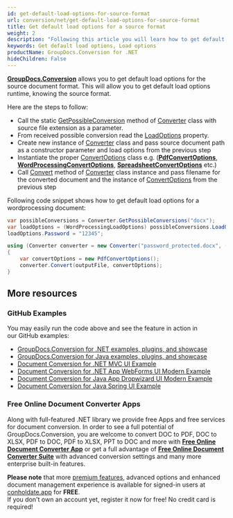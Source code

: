 ```yaml
---
id: get-default-load-options-for-source-format
url: conversion/net/get-default-load-options-for-source-format
title: Get default load options for a source format
weight: 2
description: "Following this article you will learn how to get default load options for a source format with GroupDocs.Conversion for .NET API."
keywords: Get default load options, Load options
productName: GroupDocs.Conversion for .NET
hideChildren: False
---
```

**[GroupDocs.Conversion](https://products.groupdocs.com/conversion/net)** allows you to get default load options for the source document format. This will allow you to get default load options runtime, knowing the source format.

Here are the steps to follow:

*   Call the static [GetPossibleConversion](https://apireference.groupdocs.com/conversion/net/groupdocs.conversion.converter/getpossibleconversions/methods/1) method of [Converter](https://apireference.groupdocs.com/net/conversion/groupdocs.conversion/converter) class with source file extension as a parameter.
*   From received possible conversion read the [LoadOptions](https://apireference.groupdocs.com/conversion/net/groupdocs.conversion.contracts/possibleconversions/properties/loadoptions) property.
*   Create new instance of [Converter](https://apireference.groupdocs.com/net/conversion/groupdocs.conversion/converter) class and pass source document path as a constructor parameter and load options from the previous step
*   Instantiate the proper [ConvertOptions](https://apireference.groupdocs.com/net/conversion/groupdocs.conversion.options.convert/convertoptions) class e.g. (**[PdfConvertOptions](https://apireference.groupdocs.com/net/conversion/groupdocs.conversion.options.convert/pdfconvertoptions)**, **[WordProcessingConvertOptions](https://apireference.groupdocs.com/net/conversion/groupdocs.conversion.options.convert/wordprocessingconvertoptions)**, **[SpreadsheetConvertOptions](https://apireference.groupdocs.com/net/conversion/groupdocs.conversion.options.convert/spreadsheetconvertoptions)** etc.)
*   Call [Convert](https://apireference.groupdocs.com/net/conversion/groupdocs.conversion/converter/methods/convert/2) method of [Converter](https://apireference.groupdocs.com/net/conversion/groupdocs.conversion/converter) class instance and pass filename for the converted document and the instance of [ConvertOptions](https://apireference.groupdocs.com/net/conversion/groupdocs.conversion.options.convert/convertoptions) from the previous step

Following code snippet shows how to get default load options for a wordprocessing document:

```csharp
var possibleConversions = Converter.GetPossibleConversions("docx");
var loadOptions = (WordProcessingLoadOptions) possibleConversions.LoadOptions;
loadOptions.Password = "12345";

using (Converter converter = new Converter("password_protected.docx", () => loadOptions))
{
    var convertOptions = new PdfConvertOptions();
    converter.Convert(outputFile, convertOptions);
}
```

## More resources

### GitHub Examples
You may easily run the code above and see the feature in action in our GitHub examples:
*   [GroupDocs.Conversion for .NET examples, plugins, and showcase](https://github.com/groupdocs-conversion/GroupDocs.Conversion-for-.NET)
*   [GroupDocs.Conversion for Java examples, plugins, and showcase](https://github.com/groupdocs-conversion/GroupDocs.Conversion-for-Java)
*   [Document Conversion for .NET MVC UI Example](https://github.com/groupdocs-conversion/GroupDocs.Conversion-for-.NET-MVC)
*   [Document Conversion for .NET App WebForms UI Modern Example](https://github.com/groupdocs-conversion/GroupDocs.Conversion-for-.NET-WebForms)
*   [Document Conversion for Java App Dropwizard UI Modern Example](https://github.com/groupdocs-conversion/GroupDocs.Conversion-for-Java-Dropwizard)
*   [Document Conversion for Java Spring UI Example](https://github.com/groupdocs-conversion/GroupDocs.Conversion-for-Java-Spring)

### Free Online Document Converter Apps
Along with full-featured .NET library we provide free Apps and free services for document conversion.
In order to see a full potential of GroupDocs.Conversion, you are welcome to convert DOC to PDF, DOC to XLSX, PDF to DOC, PDF to XLSX, PPT to DOC and more with **[Free Online Document Converter App](https://products.groupdocs.app/conversion)** or get a full advantage of **[Free Online Document Converter Suite](https://conholdate.app/features/document-converter-online)** with advanced conversion settings and many more enterprise built-in features.

**Please note** that more [premium features](https://conholdate.app/features), advanced options and enhanced document management experience is available for signed-in users at [conholdate.app](https://conholdate.app) for **FREE**.  
If you don't own an account yet, register it now for free! No credit card is required!
